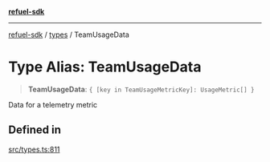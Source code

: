 [**refuel-sdk**](../../README.md)

***

[refuel-sdk](../../modules.md) / [types](../README.md) / TeamUsageData

# Type Alias: TeamUsageData

> **TeamUsageData**: `{ [key in TeamUsageMetricKey]: UsageMetric[] }`

Data for a telemetry metric

## Defined in

[src/types.ts:811](https://github.com/refuel-ai/refuel-sdk/blob/ce96b857bf5c9f1c73e98ea4629535109c473935/src/types.ts#L811)
